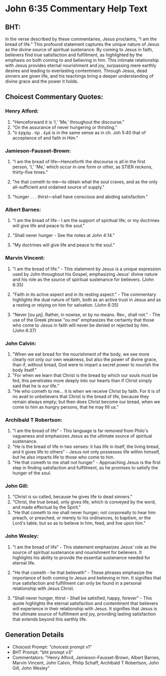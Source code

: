 # John 6:35 Commentary Help Text

## BHT:
In the verse described by these commentaries, Jesus proclaims, "I am the bread of life." This profound statement captures the unique nature of Jesus as the divine source of spiritual sustenance. By coming to Jesus in faith, believers find true satisfaction and fulfillment, as highlighted by the emphasis on both coming to and believing in him. This intimate relationship with Jesus provides eternal nourishment and joy, surpassing mere earthly desires and leading to everlasting contentment. Through Jesus, dead sinners are given life, and his teachings bring a deeper understanding of divine grace and the power it holds.

## Choicest Commentary Quotes:
### Henry Alford:
1. "Henceforward it is ‘I,’ ‘Me,’ throughout the discourse."
2. "On the assurance of never hungering or thirsting."
3. "ὁ ἐρχόμ . πρ . ἐμέ is in the same sense as in ch. Joh 5:40 that of acceptance of and faith in Him."

### Jamieson-Fausset-Brown:
1. "I am the bread of life—Henceforth the discourse is all in the first person, 'I,' 'Me,' which occur in one form or other, as STIER reckons, thirty-five times." 

2. "he that cometh to me—to obtain what the soul craves, and as the only all-sufficient and ordained source of supply." 

3. "hunger . . . thirst—shall have conscious and abiding satisfaction."

### Albert Barnes:
1. "I am the bread of life - I am the support of spiritual life; or my doctrines will give life and peace to the soul." 

2. "Shall never hunger - See the notes at John 4:14." 

3. "My doctrines will give life and peace to the soul."

### Marvin Vincent:
1. "I am the bread of life." - This statement by Jesus is a unique expression used by John throughout his Gospel, emphasizing Jesus' divine nature and his role as the source of spiritual sustenance for believers. (John 6:35)

2. "Faith in its active aspect and in its resting aspect." - The commentary highlights the dual nature of faith, both as an active trust in Jesus and as a resting or relying on him for salvation. (John 6:35)

3. "Never [ου μη]. Rather, in nowise, or by no means. Rev., shall not." - The use of the Greek phrase "ou me" emphasizes the certainty that those who come to Jesus in faith will never be denied or rejected by him. (John 6:37)

### John Calvin:
1. "When we eat bread for the nourishment of the body, we see more clearly not only our own weakness, but also the power of divine grace, than if, without bread, God were to impart a secret power to nourish the body itself."
2. "For when we learn that Christ is the bread by which our souls must be fed, this penetrates more deeply into our hearts than if Christ simply said that he is our life."
3. "He who cometh to me... it is when we receive Christ by faith. For it is of no avail to unbelievers that Christ is the bread of life, because they remain always empty; but then does Christ become our bread, when we come to him as hungry persons, that he may fill us."

### Archibald T Robertson:
1. "I am the bread of life" - This language is far removed from Philo's vagueness and emphasizes Jesus as the ultimate source of spiritual sustenance.
2. "He is the bread of life in two senses: it has life in itself, the living bread, and it gives life to others" - Jesus not only possesses life within himself, but he also imparts life to those who come to him.
3. "He that cometh to me shall not hunger" - Approaching Jesus is the first step in finding satisfaction and fulfillment, as he promises to satisfy the hunger of the soul.

### John Gill:
1. "Christ is so called, because he gives life to dead sinners."
2. "Christ, the true bread, only gives life, which is conveyed by the word, and made effectual by the Spirit."
3. "He that cometh to me shall never hunger; not corporeally to hear him preach, or preached, or merely to his ordinances, to baptism, or the Lord's table; but so as to believe in him, feed, and live upon him."

### John Wesley:
1. "I am the bread of life" - This statement emphasizes Jesus' role as the source of spiritual sustenance and nourishment for believers. It highlights his ability to provide the essential sustenance needed for eternal life.

2. "He that cometh - he that believeth" - These phrases emphasize the importance of both coming to Jesus and believing in him. It signifies that true satisfaction and fulfillment can only be found in a personal relationship with Jesus Christ.

3. "Shall never hunger, thirst - Shall be satisfied, happy, forever" - This quote highlights the eternal satisfaction and contentment that believers will experience in their relationship with Jesus. It signifies that Jesus is the ultimate source of fulfillment and joy, providing lasting satisfaction that extends beyond this earthly life.


## Generation Details
- Choicest Prompt: "choicest prompt v1"
- BHT Prompt: "bht prompt v3"
- Commentators: "Henry Alford, Jamieson-Fausset-Brown, Albert Barnes, Marvin Vincent, John Calvin, Philip Schaff, Archibald T Robertson, John Gill, John Wesley"
